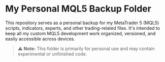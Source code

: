 # My Personal MQL5 Backup Folder

This repository serves as a personal backup for my MetaTrader 5 (MQL5) scripts, indicators, experts, and other trading-related files. It's intended to keep all my custom MQL5 development work organized, versioned, and easily accessible across devices.

> ⚠️ **Note:** This folder is primarily for personal use and may contain experimental or unfinished code.
